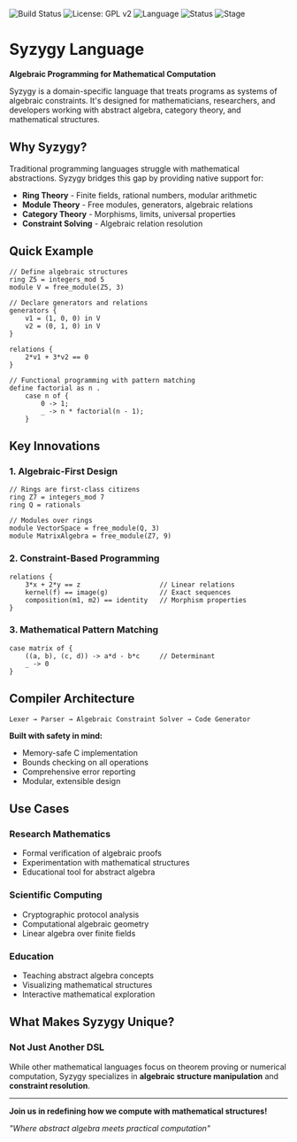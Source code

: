 ![Build Status](https://img.shields.io/badge/build-passing-brightgreen)
![License: GPL v2](https://img.shields.io/badge/License-GPL%20v2-blue.svg)
![Language](https://img.shields.io/badge/language-C-orange)
![Status](https://img.shields.io/badge/status-active%20development-yellowgreen)
![Stage](https://img.shields.io/badge/stage-alpha-orange)
# Syzygy Language

**Algebraic Programming for Mathematical Computation**

Syzygy is a domain-specific language that treats programs as systems of algebraic constraints. It's designed for mathematicians, researchers, and developers working with abstract algebra, category theory, and mathematical structures.

##  Why Syzygy?

Traditional programming languages struggle with mathematical abstractions. Syzygy bridges this gap by providing native support for:

- **Ring Theory** - Finite fields, rational numbers, modular arithmetic
- **Module Theory** - Free modules, generators, algebraic relations  
- **Category Theory** - Morphisms, limits, universal properties
- **Constraint Solving** - Algebraic relation resolution

##  Quick Example

```
// Define algebraic structures
ring Z5 = integers_mod 5
module V = free_module(Z5, 3)

// Declare generators and relations
generators {
    v1 = (1, 0, 0) in V
    v2 = (0, 1, 0) in V
}

relations {
    2*v1 + 3*v2 == 0
}

// Functional programming with pattern matching
define factorial as n .
    case n of {
        0 -> 1;
        _ -> n * factorial(n - 1);
    }
```

## Key Innovations

### 1. **Algebraic-First Design**
```
// Rings are first-class citizens
ring Z7 = integers_mod 7
ring Q = rationals

// Modules over rings
module VectorSpace = free_module(Q, 3)
module MatrixAlgebra = free_module(Z7, 9)
```

### 2. **Constraint-Based Programming**
```
relations {
    3*x + 2*y == z                    // Linear relations
    kernel(f) == image(g)             // Exact sequences  
    composition(m1, m2) == identity   // Morphism properties
}
```

### 3. **Mathematical Pattern Matching**
```
case matrix of {
    ((a, b), (c, d)) -> a*d - b*c     // Determinant
    _ -> 0
}
```

## Compiler Architecture

```
Lexer → Parser → Algebraic Constraint Solver → Code Generator
```

**Built with safety in mind:**
- Memory-safe C implementation
- Bounds checking on all operations
- Comprehensive error reporting
- Modular, extensible design

## Use Cases

### Research Mathematics
- Formal verification of algebraic proofs
- Experimentation with mathematical structures
- Educational tool for abstract algebra

### Scientific Computing
- Cryptographic protocol analysis
- Computational algebraic geometry
- Linear algebra over finite fields

### Education
- Teaching abstract algebra concepts
- Visualizing mathematical structures
- Interactive mathematical exploration


## What Makes Syzygy Unique?

### **Not Just Another DSL**
While other mathematical languages focus on theorem proving or numerical computation, Syzygy specializes in **algebraic structure manipulation** and **constraint resolution**.


---

**Join us in redefining how we compute with mathematical structures!**

*"Where abstract algebra meets practical computation"*
